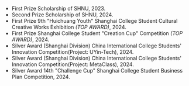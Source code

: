 - First Prize Scholarship of SHNU, 2023.
- Second Prize Scholarship of SHNU, 2024.
- First Prize 9th "Huichuang Youth" Shanghai College Student Cultural Creative Works Exhibition *(TOP AWARD)*, 2024.
- First Prize Shanghai College Student "Creation Cup" Competition *(TOP AWARD)*, 2024.
- Silver Award (Shanghai Division) China International College Students' Innovation Competition(Project: UYin-Tech), 2024.
- Silver Award (Shanghai Division) China International College Students' Innovation Competition(Project: MetaClass), 2024.
- Silver Award 14th "Challenge Cup" Shanghai College Student Business Plan Competition, 2024.

